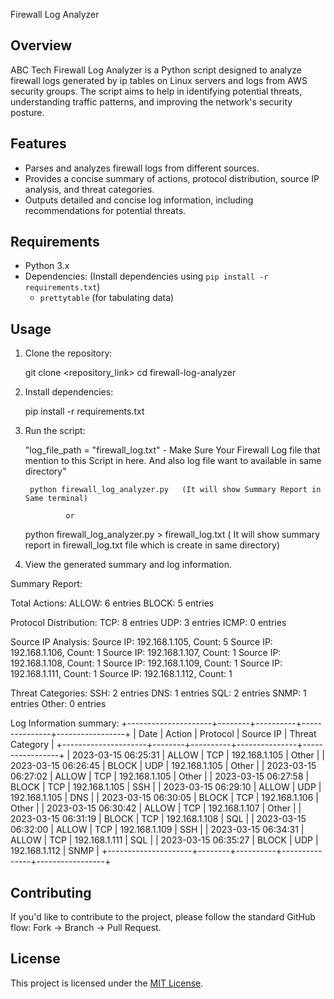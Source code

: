 Firewall Log Analyzer

## Overview

ABC Tech Firewall Log Analyzer is a Python script designed to analyze firewall logs generated by ip tables on Linux servers and logs from AWS security groups. The script aims to help in identifying potential threats, understanding traffic patterns, and improving the network's security posture.

## Features

- Parses and analyzes firewall logs from different sources.
- Provides a concise summary of actions, protocol distribution, source IP analysis, and threat categories.
- Outputs detailed and concise log information, including recommendations for potential threats.

## Requirements

- Python 3.x
- Dependencies: (Install dependencies using `pip install -r requirements.txt`)
  - `prettytable` (for tabulating data)

## Usage

1. Clone the repository:

    
    git clone <repository_link>
    cd firewall-log-analyzer
  

2. Install dependencies:

    
    pip install -r requirements.txt
    

3. Run the script:

	"log_file_path = "firewall_log.txt"  - Make Sure Your Firewall Log file that  mention to this Script in here. And also log file want to available in same directory"   

 
        python firewall_log_analyzer.py   (It will show Summary Report in Same terminal)

				or
	
	python firewall_log_analyzer.py > firewall_log.txt   ( It will show summary report in firewall_log.txt file which is create in same directory) 
 

4. View the generated summary and log information.

Summary Report:

Total Actions:
ALLOW: 6 entries
BLOCK: 5 entries

Protocol Distribution:
TCP: 8 entries
UDP: 3 entries
ICMP: 0 entries

Source IP Analysis:
Source IP: 192.168.1.105, Count: 5
Source IP: 192.168.1.106, Count: 1
Source IP: 192.168.1.107, Count: 1
Source IP: 192.168.1.108, Count: 1
Source IP: 192.168.1.109, Count: 1
Source IP: 192.168.1.111, Count: 1
Source IP: 192.168.1.112, Count: 1

Threat Categories:
SSH: 2 entries
DNS: 1 entries
SQL: 2 entries
SNMP: 1 entries
Other: 0 entries

Log Information summary:
+---------------------+--------+----------+---------------+-----------------+
|         Date        | Action | Protocol |   Source IP   | Threat Category |
+---------------------+--------+----------+---------------+-----------------+
| 2023-03-15 06:25:31 | ALLOW  |   TCP    | 192.168.1.105 |      Other      |
| 2023-03-15 06:26:45 | BLOCK  |   UDP    | 192.168.1.105 |      Other      |
| 2023-03-15 06:27:02 | ALLOW  |   TCP    | 192.168.1.105 |      Other      |
| 2023-03-15 06:27:58 | BLOCK  |   TCP    | 192.168.1.105 |       SSH       |
| 2023-03-15 06:29:10 | ALLOW  |   UDP    | 192.168.1.105 |       DNS       |
| 2023-03-15 06:30:05 | BLOCK  |   TCP    | 192.168.1.106 |      Other      |
| 2023-03-15 06:30:42 | ALLOW  |   TCP    | 192.168.1.107 |      Other      |
| 2023-03-15 06:31:19 | BLOCK  |   TCP    | 192.168.1.108 |       SQL       |
| 2023-03-15 06:32:00 | ALLOW  |   TCP    | 192.168.1.109 |       SSH       |
| 2023-03-15 06:34:31 | ALLOW  |   TCP    | 192.168.1.111 |       SQL       |
| 2023-03-15 06:35:27 | BLOCK  |   UDP    | 192.168.1.112 |       SNMP      |
+---------------------+--------+----------+---------------+-----------------+

## Contributing

If you'd like to contribute to the project, please follow the standard GitHub flow: Fork -> Branch -> Pull Request.

## License

This project is licensed under the [MIT License](LICENSE).

